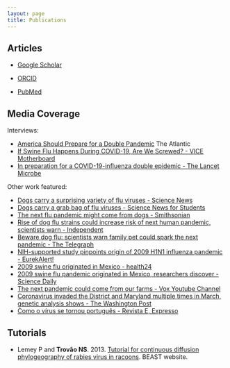 ```yaml
---
layout: page
title: Publications
---
```


## Articles

*  <a target="_blank" href="https://scholar.google.com/citations?user=Q8Si6_cAAAAJ" title="Click to see my publications">Google Scholar</a>

*  <a target="_blank" href="https://orcid.org/0000-0002-2106-1166" title="Click to see my publications">ORCID</a>

*  <a target="_blank" href="https://pubmed.ncbi.nlm.nih.gov/?term=Trovao%2C+Nidia%5BAuthor%5D" title="Click to see my publications">PubMed</a>


## Media Coverage

Interviews:
*  <a target="_blank" href="https://www.theatlantic.com/health/archive/2020/07/double-pandemic-covid-flu/614152/" >America Should Prepare for a Double Pandemic</a> The Atlantic
*  <a target="_blank" href="https://www.vice.com/en/article/m7jp9y/if-swine-flu-happens-during-covid-19-are-we-screwed" >If Swine Flu Happens During COVID-19, Are We Screwed? - VICE Motherboard</a> 
*  <a target="_blank" href="https://www.thelancet.com/journals/lanmic/article/PIIS2666-5247(20)30130-0/fulltext" >In preparation for a COVID-19-influenza double epidemic - The Lancet Microbe</a> 


Other work featured:
*  <a target="_blank" href="https://www.sciencenews.org/article/dogs-carry-surprising-variety-flu-viruses" >Dogs carry a surprising variety of flu viruses - Science News</a> 
*  <a target="_blank" href="https://www.sciencenewsforstudents.org/article/dogs-carry-flu-viruses" >Dogs carry a grab bag of flu viruses - Science News for Students</a> 
*  <a target="_blank" href="https://www.smithsonianmag.com/smart-news/say-it-aint-so-next-flu-pandemic-might-come-dogs-180969289/" >The next flu pandemic might come from dogs - Smithsonian</a> 
*  <a target="_blank" href="https://www.independent.co.uk/news/health/dog-flu-outbreak-pandemic-infection-swine-bird-infection-h1n1-a8384481.html" >Rise of dog flu strains could increase risk of next human pandemic, scientists warn - Independent</a> 
*  <a target="_blank" href="https://www.telegraph.co.uk/news/0/beware-dog-flu-scientists-warn-family-pet-could-spark-next-pandemic/" >Beware dog flu: scientists warn family pet could spark the next pandemic - The Telegraph</a> 
*  <a target="_blank" href="https://www.eurekalert.org/pub_releases/2016-06/nioa-nsp062816.php" >NIH-supported study pinpoints origin of 2009 H1N1 influenza pandemic - EurekAlert!</a> 
*  <a target="_blank" href="https://www.health24.com/Medical/Flu/About-Flu/2009-swine-flu-originated-in-mexico-20160702" >2009 swine flu originated in Mexico - health24</a> 
*  <a target="_blank" href="https://www.sciencedaily.com/releases/2016/06/160627160935.htm" >2009 swine flu pandemic originated in Mexico, researchers discover - Science Daily</a> 
*  <a target="_blank" href="https://www.youtube.com/watch?v=hwuujiHvduc" >The next pandemic could come from our farms - Vox Youtube Channel</a> 
*  <a target="_blank" href="https://www.washingtonpost.com/health/tracking-coronavirus-dc-baltimore/2020/08/17/411a028a-e0a5-11ea-b69b-64f7b0477ed4_story.html" >Coronavirus invaded the District and Maryland multiple times in March, genetic analysis shows - The Washington Post</a> 
*  <a target="_blank" href="https://expresso.pt/sociedade/2021-02-26-Como-o-virus-se-tornou-portugues.-Ja-circulava-silenciosamente-em-Portugal-em-fevereiro-de-2020" >Como o vírus se tornou português - Revista E, Expresso</a> 

## Tutorials

* Lemey P and <b>Trovão NS</b>. 2013. [Tutorial for continuous diffusion phylogeography of rabies virus in racoons](https://code.google.com/p/beast-mcmc/downloads/detail?name=Continuous_Phylogeography_1.7.5.zip&can=2&q=). BEAST website. 

